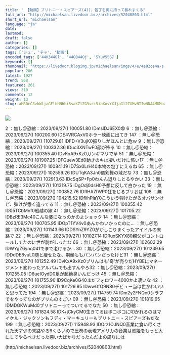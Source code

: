 ```yaml
---
title: " 【動画】ブリトニー・スピアーズ(41)、包丁を両に持って暴れまくる"
full_url: "http://michaelsan.livedoor.biz/archives/52040803.html"
short_url: "michaelsan"
language: "ja"
date: 
lastmod: 
draft: false
author: []
categories: []
tags: ['シュ', 'チャ', '動画']
encoded_tags: ['44K344Ol', '44OB44Oj', '5YuV55S7']
keywords: []
thumbnail: "https://livedoor.blogimg.jp/michaelsan/imgs/4/e/4e82ce4a-s.jpg"
popular: 206
latest: 1927
trend: 568
featured: 261
views: 310
comments: 12
weight: 13
slug: aHR0cC8vbWljaGFlbHNhbi5saXZlZG9vci5iaXovYXJjaGl2ZXMvNTIwNDA4MDMuaHRtbA==
---
```


![](https://livedoor.blogimg.jp/michaelsan/imgs/4/e/4e82ce4a-s.jpg)

2 ：無し＠恐縮：2023/09/27() 100051.80 IDmslDJ6EX0😨 6 ：無し＠恐縮：2023/09/27() 100200.60 IDE4VRCAxV0ホラー映画に出てき 147 ：無し＠恐縮：2023/09/27() 110729.81 IDFD+V3ujK0振りしがほんとに危ｗ 9 ：無し＠恐縮：2023/09/27() 100332.36 IDuc3XNTwF0顔が怖る 10 ：無し＠恐縮：2023/09/27() 100355.40 IDvKxA9xKz0ガンギマリで草 51 ：無し＠恐縮：2023/09/27() 101907.25 IDFGuew3Ed0動きのキは凄いだけに怖い17 ：無し＠恐縮：2023/09/27() 100841.19 ID7Sx0LrH40本物の包丁にえるね 65 ：無し＠恐縮：2023/09/27() 102559.26 IDUTqKA3Jn0儀剣舞の域だな 73 ：無し＠恐縮：2023/09/27() 102913.63 IDcSqSP+Fp0わんん退りしとるやかい 33 ：無し＠恐縮：2023/09/27() 101319.75 IDgOdj0dsH0予想に反して白かった 19 ：無し＠恐縮：2023/09/27() 100852.76 IDfIHA7fWP0狂をじるブリおば 108 ：無し＠恐縮：2023/09/27() 104215.52 IDflihPlaY0こういう弾けたがるオバサンけど、弾けが悉く違ってる 11 ：無し＠恐縮：2023/09/27() 100355.42 ID05TCbMnf0船越の嫁 41 ：無し＠恐縮：2023/09/27() 101705.22 IDBzRE3Mc40こんな婆になっのかのよショック 14 ：無し＠恐縮：2023/09/27() 100705.95 IDOpT1YV4v0あんかわいかったのに… ：無し＠恐縮：2023/09/27() 101143.66 IDDSYnZ9YZ0ががしこりまくったアイドルの末路で 22 ：無し＠恐縮：2023/09/27() 101027.14 IDRuxSKYX80親父がコントロールしてたのに世が剥がしったな 66 ：無し＠恐縮：2023/09/27() 102602.29 IDWYgZ6ynq041でまで老けるか… 30 ：無し＠恐縮：2023/09/27() 101239.65 IDDdDE8vuL0随と痩せたな、期顔ももパンパンだったけど31 ：無し＠恐縮：2023/09/27() 101252.49 IDvKxA9xKz0ブリんはも'奇'が売りだHYBEにマネージメント変わったアルバムでも出すんやろ32 ：無し＠恐縮：2023/09/27() 101255.05 ID6ueIOydD0足が超絶臭いんだっけ 45 ：無し＠恐縮：2023/09/27() 101755.90 ID9CqKe0G40まだフォロワー4000かよ凄いな 42 ：無し＠恐縮：2023/09/27() 101729.95 IDwwGfQ9N80デビュー当は世かわいいと思ってた 194 ：無し＠恐縮：2023/09/27() 114759.74 IDm2y2FNQo0シラフでをやってなのがブリんのすごい 09 ：無し＠恐縮：2023/09/27() 101819.65 IDMDGKWuMd0ブリトニーってついてるでなた 50 ：無し＠恐縮：2023/09/27() 101824.58 IDK+jCkyCM0生きてるはボコボコに叩かれるのはマイケル・ジャクソンもフディ・マーキュリーもブリトニー・スピアーズもだな 199 ：無し＠恐縮：2023/09/27() 115948.93 IDQrz1OJNQ0音業に食い尽くされた天才少の末路やろ9くらいので圧巻の表現アメリカの音業は歌姫をもっと大にしてやるべきだった悪い大ばかりだったんだよの周りには

(http//michaelsan.livedoor.biz/archives/52040803.html)
